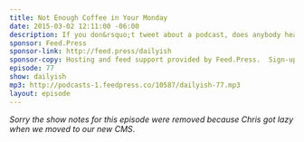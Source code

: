 ```yaml
---
title: Not Enough Coffee in Your Monday
date: 2015-03-02 12:11:00 -06:00
description: If you don&rsquo;t tweet about a podcast, does anybody hear?
sponsor: Feed.Press
sponsor-link: http://feed.press/dailyish
sponsor-copy: Hosting and feed support provided by Feed.Press.  Sign-up today and try FeedPress on a 14 day trial (no contracts or commitments). Use promo code "dailyish" during checkout to get 10% off your first year.
episode: 77
show: dailyish
mp3: http://podcasts-1.feedpress.co/10587/dailyish-77.mp3
layout: episode
---
```


<em>Sorry the show notes for this episode were removed because Chris got lazy when we moved to our new CMS</em>.
